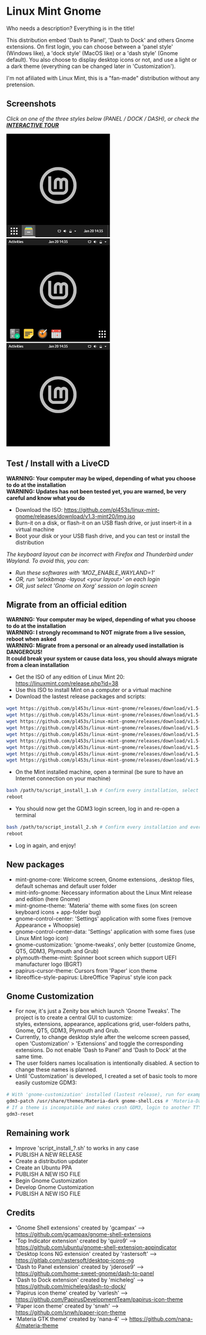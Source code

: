 # Linux Mint Gnome
Who needs a description? Everything is in the title!

This distribution embed 'Dash to Panel', 'Dash to Dock' and others Gnome extensions.
On first login, you can choose between a 'panel style' (Windows like), a 'dock style' (MacOS like) or a 'dash style' (Gnome default).
You also choose to display desktop icons or not, and use a light or a dark theme (everything can be changed later in 'Customization').

I'm not afiliated with Linux Mint, this is a "fan-made" distribution without any pretension.

## Screenshots

*Click on one of the three styles below (PANEL / DOCK / DASH), or check the **[INTERACTIVE TOUR](https://github.com/pl453s/linux-mint-gnome/blob/main/tour/tour.md)***

[![Panel style](btn/panel.png)](https://github.com/pl453s/linux-mint-gnome/blob/main/tour/panel.md)
[![Dock style](btn/dock.png)](https://github.com/pl453s/linux-mint-gnome/blob/main/tour/dock.md)
[![Dash style](btn/dash.png)](https://github.com/pl453s/linux-mint-gnome/blob/main/tour/dash.md)

## Test / Install with a LiveCD

**WARNING: Your computer may be wiped, depending of what you choose to do at the installation**  
**WARNING: Updates has not been tested yet, you are warned, be very careful and know what you do**
- Download the ISO: https://github.com/pl453s/linux-mint-gnome/releases/download/v1.3-mint20/lmg.iso
- Burn-it on a disk, or flash-it on an USB flash drive, or just insert-it in a virtual machine
- Boot your disk or your USB flash drive, and you can test or install the distribution

*The keyboard layout can be incorrect with Firefox and Thunderbird under Wayland. To avoid this, you can:*
- *Run these softwares with 'MOZ_ENABLE_WAYLAND=1'*
- *OR, run 'setxkbmap -layout \<your layout\>' on each login*
- *OR, just select 'Gnome on Xorg' session on login screen*

## Migrate from an official edition

**WARNING: Your computer may be wiped, depending of what you choose to do at the installation**  
**WARNING: I strongly recommand to NOT migrate from a live session, reboot when asked**  
**WARNING: Migrate from a personal or an already used installation is DANGEROUS!**  
**It could break your system or cause data loss, you should always migrate from a clean installation**
- Get the ISO of any edition of Linux Mint 20: https://linuxmint.com/release.php?id=38
- Use this ISO to install Mint on a computer or a virtual machine
- Download the lastest release packages and scripts:
```bash
wget https://github.com/pl453s/linux-mint-gnome/releases/download/v1.5-mint20/mint-gnome-core.deb
wget https://github.com/pl453s/linux-mint-gnome/releases/download/v1.5-mint20/mint-info-gnome.deb
wget https://github.com/pl453s/linux-mint-gnome/releases/download/v1.5-mint20/gnome-customization.deb
wget https://github.com/pl453s/linux-mint-gnome/releases/download/v1.5-mint20/plymouth-theme-mint.deb
wget https://github.com/pl453s/linux-mint-gnome/releases/download/v1.5-mint20/mint-gnome-theme.deb
wget https://github.com/pl453s/linux-mint-gnome/releases/download/v1.5-mint20/papirus-cursor-theme.deb
wget https://github.com/pl453s/linux-mint-gnome/releases/download/v1.5-mint20/libreoffice-style-papirus.deb
wget https://github.com/pl453s/linux-mint-gnome/releases/download/v1.5-mint20/script_install_1.sh
wget https://github.com/pl453s/linux-mint-gnome/releases/download/v1.5-mint20/script_install_2.sh
```
- On the Mint installed machine, open a terminal (be sure to have an Internet connection on your machine)
```bash
bash /path/to/script_install_1.sh # Confirm every installation, select 'gdm3' instead of 'lightdm'
reboot
```
- You should now get the GDM3 login screen, log in and re-open a terminal
```bash
bash /path/to/script_install_2.sh # Confirm every installation and every uninstallation
reboot
```
- Log in again, and enjoy!

## New packages

- mint-gnome-core: Welcome screen, Gnome extensions, .desktop files, default schemas and default user folder
- mint-info-gnome: Necessary information about the Linux Mint release and edition (here Gnome)
- mint-gnome-theme: 'Materia' theme with some fixes (on screen keyboard icons + app-folder bug)
- gnome-control-center: 'Settings' application with some fixes (remove Appearance + Whoopsie)
- gnome-control-center-data: 'Settings' application with some fixes (use Linux Mint logo icon)
- gnome-customization: 'gnome-tweaks', only better (customize Gnome, QT5, GDM3, Plymouth and Grub)
- plymouth-theme-mint: Spinner boot screen which support UEFI manufacturer logo (BGRT)
- papirus-cursor-theme: Cursors from 'Paper' icon theme
- libreoffice-style-papirus: LibreOffice 'Papirus' style icon pack

## Gnome Customization

- For now, it's just a Zenity box which launch 'Gnome Tweaks'. The project is to create a central GUI to customize:  
styles, extensions, appearance, applications grid, user-folders paths, Gnome, QT5, GDM3, Plymouth and Grub.
- Currently, to change desktop style after the welcome screen passed, open 'Customization' > 'Extensions' and toggle the corresponding extensions.
Do not enable 'Dash to Panel' and 'Dash to Dock' at the same time.
- The user folders names localisation is intentionally disabled. A section to change these names is planned.
- Until 'Customization' is developed, I created a set of basic tools to more easily customize GDM3:
```bash
# With 'gnome-customization' installed (lastest release), run for example:
gdm3-patch /usr/share/themes/Materia-dark gnome-shell.css # 'Materia-Dark' for recent versions
# If a theme is incompatible and makes crash GDM3, login to another TTY and run:
gdm3-reset
```

## Remaining work

- Improve 'script_install_?.sh' to works in any case
- PUBLISH A NEW RELEASE
- Create a distribution updater
- Create an Ubuntu PPA
- PUBLISH A NEW ISO FILE
- Begin Gnome Customization
- Develop Gnome Customization
- PUBLISH A NEW ISO FILE

## Credits

- 'Gnome Shell extensions' created by 'gcampax' --> https://github.com/gcampax/gnome-shell-extensions
- 'Top Indicator extension' created by 'quiro9' --> https://github.com/ubuntu/gnome-shell-extension-appindicator
- 'Desktop Icons NG extension' created by 'rastersoft' --> https://gitlab.com/rastersoft/desktop-icons-ng
- 'Dash to Panel extension' created by 'jderose9' --> https://github.com/home-sweet-gnome/dash-to-panel
- 'Dash to Dock extension' created by 'micheleg' --> https://github.com/micheleg/dash-to-dock/
- 'Papirus icon theme' created by 'varlesh' --> https://github.com/PapirusDevelopmentTeam/papirus-icon-theme
- 'Paper icon theme' created by 'snwh' --> https://github.com/snwh/paper-icon-theme
- 'Materia GTK theme' created by 'nana-4' --> https://github.com/nana-4/materia-theme
